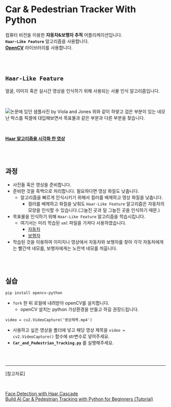# **Car & Pedestrian Tracker With Python**

컴퓨터 비전을 이용한 **자동차&보행자 추적** 어플리케이션입니다. <br>
**`Haar-Like Feature`** 알고리즘을 사용합니다. <br>
**[OpenCV](https://docs.opencv.org/2.4/modules/objdetect/doc/cascade_classification.html?highlight=detectmultiscale)** 라이브러리를 사용합니다.


<br><br>

## **`Haar-Like Feature`**
얼굴, 이미지 혹은 실시간 영상을 인식하기 위해 사용되는 사물 인식 알고리즘입니다.

<br>

![논문에 있던 샘플사진 by Viola and Jones](https://miro.medium.com/max/1400/1*fQBZTdPk_YzaR7If7Sjzxg.png)
위와 같이 하얗고 검은 부분이 있는 네모난 박스를 픽셀에 대입해보면서 목표물과 같은 부분과 다른 부분을 찾습니다.
<br>

<br>

**[Haar 알고리즘을 시각화 한 영상](https://youtu.be/hPCTwxF0qf4)**

<br><br>

## **과정**
- 사진들 혹은 영상을 준비합니다.
- 준비한 것을 흑백으로 처리합니다. 필요하다면 영상 화질도 낮춥니다.
    - 알고리즘을 빠르게 인식시키기 위해서 컬러를 배제하고 영상 화질을 낮춥니다. 
        - 컬러를 배제하고 화질을 낮춰도 `Haar-Like Feature` 알고리즘은 자동차의 모양을 인식할 수 있습니다.(그늘진 곳과 덜 그늘진 곳을 인식하기 때문.)
- 목표물을 인식하기 위해 `Haar-Like Feature` 알고리즘을 학습시킵니다. 
    - 여기서는 미리 학습된 `xml` 파일을 가져다 사용하였습니다.
        - [자동차](https://raw.githubusercontent.com/andrewssobral/vehicle_detection_haarcascades/master/cars.xml)
        - [보행자](https://raw.githubusercontent.com/opencv/opencv/master/data/haarcascades/haarcascade_fullbody.xml)
- 학습된 것을 이용하여 이미지나 영상에서 자동차와 보행자를 찾아 각각 자동차에게는 빨간색 네모를, 보행자에게는 노란색 네모를 씌웁니다.

<br><br>

## **실습**

```
pip install opencv-python
```

- `fork` 한 뒤 로컬에 내려받아 openCV를 설치합니다.
    - openCV 설치는 python 가상환경을 만들고 하길 권장드립니다.

```
video = cv2.VideoCapture('영상제목.mp4')
```
- 사용하고 싶은 영상을 폴더에 넣고 해당 영상 제목을 `video = cv2.VideoCapture()` 함수에 str변수로 넣어주세요.
- **`Car_and_Pedestrian_Tracking.py`** 를 실행해주세요. <br>

<br><br>


* * *
[참고자료]

<br>

[Face Detection with Haar Cascade](https://towardsdatascience.com/face-detection-with-haar-cascade-727f68dafd08)
<br>
[Build AI Car & Pedestrian Tracking with Python for Beginners (Tutorial)](https://www.youtube.com/watch?v=zg9X6ASj3Q0&ab_channel=CleverProgrammer)